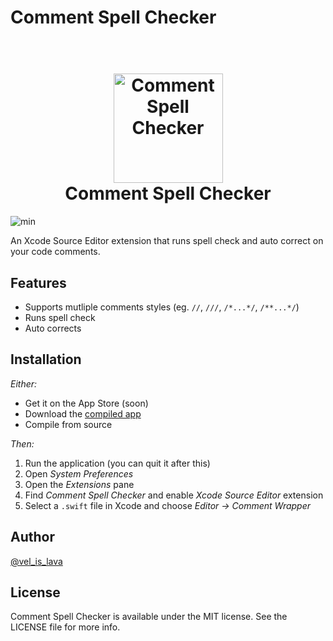 # Comment Spell Checker

<h1 align="center">
  <br>
  <img src="" alt="Comment Spell Checker" width="175">
  <br> Comment Spell Checker <br>
</h1>

![min](https://img.shields.io/badge/min-macOS%2010.13-lightgrey.svg)

An Xcode Source Editor extension that runs spell check and auto correct on your code comments.


## Features

- Supports mutliple comments styles (eg. `//`, `///`, `/*...*/`, `/**...*/`)
- Runs spell check
- Auto corrects

## Installation

*Either:*

- Get it on the App Store (soon)
- Download the [compiled app]()
- Compile from source

*Then:*

1. Run the application (you can quit it after this)
2. Open *System Preferences*
3. Open the *Extensions* pane
4. Find *Comment Spell Checker* and enable *Xcode Source Editor* extension
5. Select a `.swift` file in Xcode and choose *Editor -> Comment Wrapper*

## Author

[@vel_is_lava](https://twitter.com/vel_is_lava)

## License

Comment Spell Checker is available under the MIT license. See the LICENSE file for more info.
